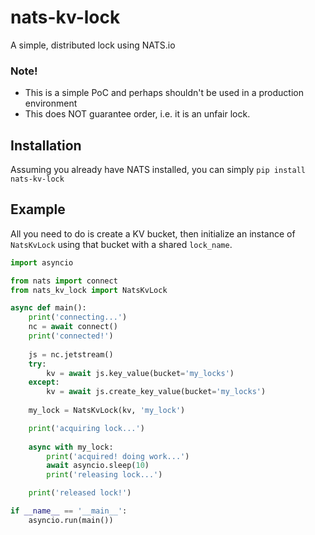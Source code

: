 # nats-kv-lock
A simple, distributed lock using NATS.io

### Note!

- This is a simple PoC and perhaps shouldn't be used in a production environment
- This does NOT guarantee order, i.e. it is an unfair lock.

## Installation

Assuming you already have NATS installed, you can simply `pip install nats-kv-lock`


## Example

All you need to do is create a KV bucket, then initialize an instance of `NatsKvLock` using that bucket with a shared `lock_name`.

```python
import asyncio

from nats import connect
from nats_kv_lock import NatsKvLock

async def main():
    print('connecting...')
    nc = await connect()
    print('connected!')
    
    js = nc.jetstream()
    try:
        kv = await js.key_value(bucket='my_locks')
    except:
        kv = await js.create_key_value(bucket='my_locks')
    
    my_lock = NatsKvLock(kv, 'my_lock')

    print('acquiring lock...')
    
    async with my_lock:
        print('acquired! doing work...')
        await asyncio.sleep(10)
        print('releasing lock...')

    print('released lock!')

if __name__ == '__main__':
    asyncio.run(main())
```